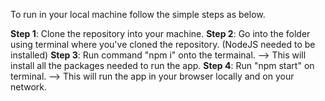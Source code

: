 To run in your local machine follow the simple steps as below.

**Step 1**: Clone the repository into your machine.
**Step 2**: Go into the folder using terminal where you've cloned the repository. (NodeJS needed to be installed)
**Step 3**: Run command "npm i" onto the termainal. --> This will install all the packages needed to run the app.
**Step 4**: Run "npm start" on terminal. --> This will run the app in your browser locally and on your network.  
